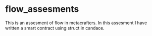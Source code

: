 # flow_assesments

This is an assesment of flow in metacrafters.
In this assesment I have written a smart contract using struct in candace.
